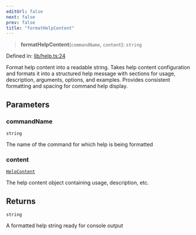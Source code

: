 ```yaml
---
editUrl: false
next: false
prev: false
title: "formatHelpContent"
---
```


> **formatHelpContent**(`commandName`, `content`): `string`

Defined in: [lib/help.ts:24](https://github.com/yashjawale/fabr/blob/af253d796213941a067e07d1a9e8b7372a1ddc07/src/lib/help.ts#L24)

Format help content into a readable string.
Takes help content configuration and formats it into a structured help message
with sections for usage, description, arguments, options, and examples.
Provides consistent formatting and spacing for command help display.

## Parameters

### commandName

`string`

The name of the command for which help is being formatted

### content

[`HelpContent`](/fabr/docs/api/lib/help/interfaces/helpcontent/)

The help content object containing usage, description, etc.

## Returns

`string`

A formatted help string ready for console output
